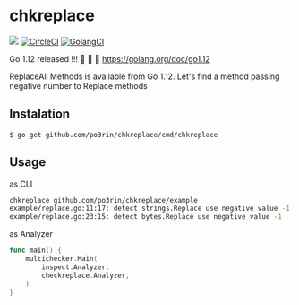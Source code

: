 # chkreplace

<img src="https://img.shields.io/badge/go-v1.12-blue.svg"/> [![CircleCI](https://circleci.com/gh/po3rin/chkreplace.svg?style=shield)](https://circleci.com/gh/po3rin/gotree) [![GolangCI](https://golangci.com/badges/github.com/po3rin/chkreplace.svg)](https://golangci.com)

Go 1.12 released !!! :tada: :tada: :tada:
https://golang.org/doc/go1.12

ReplaceAll Methods is available from Go 1.12. Let's find a method passing negative number to Replace methods

## Instalation

```
$ go get github.com/po3rin/chkreplace/cmd/chkreplace
```

## Usage

as CLI

```bash
chkreplace github.com/po3rin/chkreplace/example
example/replace.go:11:17: detect strings.Replace use negative value -1
example/replace.go:23:15: detect bytes.Replace use negative value -1
```

as Analyzer

```go
func main() {
	multichecker.Main(
		inspect.Analyzer,
		checkreplace.Analyzer,
	)
}
```
